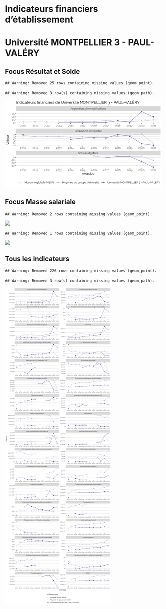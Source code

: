Indicateurs financiers d’établissement
================

# Université MONTPELLIER 3 - PAUL-VALÉRY

## Focus Résultat et Solde

    ## Warning: Removed 25 rows containing missing values (geom_point).

    ## Warning: Removed 3 row(s) containing missing values (geom_path).

![](université_montpellier_3___paul_valéry_files/figure-gfm/etab.focus-1.png)<!-- -->

## Focus Masse salariale

    ## Warning: Removed 2 rows containing missing values (geom_point).

![](université_montpellier_3___paul_valéry_files/figure-gfm/etab.focus.ms.et.pfe-1.png)<!-- -->

    ## Warning: Removed 1 rows containing missing values (geom_point).

![](université_montpellier_3___paul_valéry_files/figure-gfm/etab.focus.ms.vs.pfe-1.png)<!-- -->

## Tous les indicateurs

    ## Warning: Removed 226 rows containing missing values (geom_point).

    ## Warning: Removed 3 row(s) containing missing values (geom_path).

![](université_montpellier_3___paul_valéry_files/figure-gfm/etab-1.png)<!-- -->
